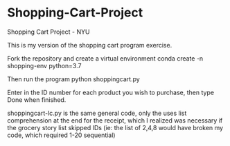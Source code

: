 # Shopping-Cart-Project
Shopping Cart Project - NYU

This is my version of the shopping cart program exercise. 

Fork the repository and create a virtual environment
    conda create -n shopping-env python=3.7

Then run the program
    python shoppingcart.py

Enter in the ID number for each product you wish to purchase, then type Done when finished.


shoppingcart-lc.py is the same general code, only the uses list comprehension at the end for the receipt, which I realized was necessary if the grocery story list skipped IDs (ie: the list of 2,4,8 would have broken my code, which required 1-20 sequential)